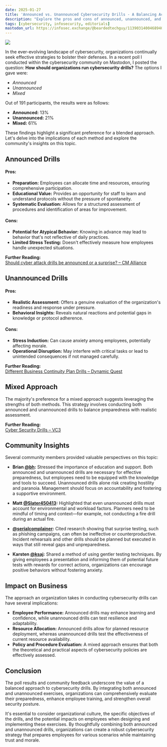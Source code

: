 ```yaml
---
date: 2025-01-27
title: 'Announced vs. Unannounced Cybersecurity Drills - A Balancing Act'
description: "Explore the pros and cons of announced, unannounced, and mixed cybersecurity drills. Learn how each approach impacts business, employee morale, and organizational readiness, supported by poll results, expert insights, and research-based recommendations."
tags: [cybersecurity, infosecurity, editorials]
mastodon_url: https://infosec.exchange/@beardedtechguy/113903140046894009
---
```


![](/assets/images/cybersecurity-drills.jpg)

In the ever-evolving landscape of cybersecurity, organizations continually seek effective strategies to bolster their defenses. In a recent poll I conducted within the cybersecurity community on Mastodon, I posted the question: **How should organizations run cybersecurity drills?** The options I gave were:

- _Announced_
- _Unannounced_
- _Mixed_

Out of 191 participants, the results were as follows:

- **Announced:** 13%
- **Unannounced:** 21%
- **Mixed:** 61%

These findings highlight a significant preference for a blended approach. Let's delve into the implications of each method and explore the community's insights on this topic.

## Announced Drills

#### Pros:

- **Preparation:** Employees can allocate time and resources, ensuring comprehensive participation.
- **Educational Value:** Provides an opportunity for staff to learn and understand protocols without the pressure of spontaneity.
- **Systematic Evaluation:** Allows for a structured assessment of procedures and identification of areas for improvement.

#### Cons:

- **Potential for Atypical Behavior:** Knowing in advance may lead to behavior that's not reflective of daily practices.
- **Limited Stress Testing:** Doesn't effectively measure how employees handle unexpected situations.

**Further Reading:**  
[Should cyber attack drills be announced or a surprise? – CM Alliance](https://www.cm-alliance.com/cybersecurity-blog/should-cyber-attack-drills-be-a-surprise-or-should-they-be-announced)

## Unannounced Drills

#### Pros:

- **Realistic Assessment:** Offers a genuine evaluation of the organization's readiness and response under pressure.
- **Behavioral Insights:** Reveals natural reactions and potential gaps in knowledge or protocol adherence.

#### Cons:

- **Stress Induction:** Can cause anxiety among employees, potentially affecting morale.
- **Operational Disruption:** May interfere with critical tasks or lead to unintended consequences if not managed carefully.

**Further Reading:**  
[Different Business Continuity Plan Drills – Dynamic Quest](https://www.dynamicquest.com/different-business-continuity-plan-drills/)

## Mixed Approach

The majority's preference for a mixed approach suggests leveraging the strengths of both methods. This strategy involves conducting both announced and unannounced drills to balance preparedness with realistic assessment.

**Further Reading:**  
[Cyber Security Drills – VC3](https://www.vc3.com/blog/cyber-security-drills)

## Community Insights

Several community members provided valuable perspectives on this topic:

- **Brian [@bh](https://suarez.social/@bh/113874913875719523):** Stressed the importance of education and support. Both announced and unannounced drills are necessary for effective preparedness, but employees need to be equipped with the knowledge and tools to succeed. Unannounced drills alone risk creating hostility and paranoia. Management should focus on accountability and fostering a supportive environment.

- **Matt [@Slater450413](https://infosec.exchange/@Slater450413/113875988833395209):** Highlighted that even unannounced drills must account for environmental and workload factors. Planners need to be mindful of timing and context—for example, not conducting a fire drill during an actual fire.

- **[@serialcomplainer](https://infosec.exchange/@serialcomplainer/113876210948900604):** Cited research showing that surprise testing, such as phishing campaigns, can often be ineffective or counterproductive. Incident rehearsals and other drills should be planned but executed in ways that still reveal gaps and unpreparedness.

- **Karsten [@ksaj](https://infosec.exchange/@ksaj/113898275718530592):** Shared a method of using gentler testing techniques. By giving employees a presentation and informing them of potential future tests with rewards for correct actions, organizations can encourage positive behaviors without fostering anxiety.

## Impact on Business

The approach an organization takes in conducting cybersecurity drills can have several implications:

- **Employee Performance:** Announced drills may enhance learning and confidence, while unannounced drills can test resilience and adaptability.
- **Resource Allocation:** Announced drills allow for planned resource deployment, whereas unannounced drills test the effectiveness of current resource availability.
- **Policy and Procedure Evaluation:** A mixed approach ensures that both the theoretical and practical aspects of cybersecurity policies are effectively assessed.

## Conclusion

The poll results and community feedback underscore the value of a balanced approach to cybersecurity drills. By integrating both announced and unannounced exercises, organizations can comprehensively evaluate their preparedness, enhance employee training, and strengthen overall security posture.

It's essential to consider organizational culture, the specific objectives of the drills, and the potential impacts on employees when designing and implementing these exercises. By thoughtfully combining both announced and unannounced drills, organizations can create a robust cybersecurity strategy that prepares employees for various scenarios while maintaining trust and morale.